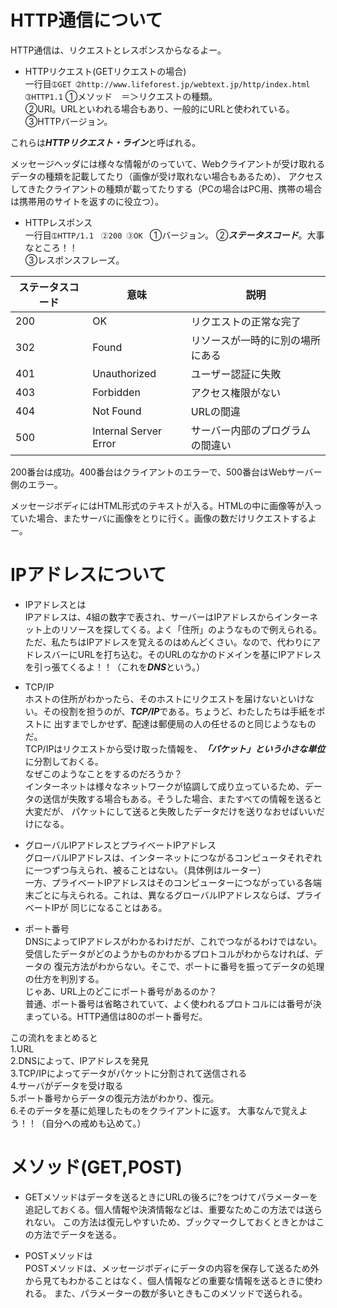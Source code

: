 # HTTP通信について  

HTTP通信は、リクエストとレスポンスからなるよー。  
- HTTPリクエスト(GETリクエストの場合)  
一行目```➀GET ➁http://www.lifeforest.jp/webtext.jp/http/index.html ➂HTTP1.1```
➀メソッド　＝＞リクエストの種類。  
➁URI。URLといわれる場合もあり、一般的にURLと使われている。  
➂HTTPバージョン。  

これらは***HTTPリクエスト・ライン***と呼ばれる。  

メッセージヘッダには様々な情報がのっていて、Webクライアントが受け取れるデータの種類を記載してたり（画像が受け取れない場合もあるため）、
アクセスしてきたクライアントの種類が載ってたりする（PCの場合はPC用、携帯の場合は携帯用のサイトを返すのに役立つ）。  

- HTTPレスポンス  
一行目```➀HTTP/1.1　➁200 ➂OK ``` 
➀バージョン。
➁***ステータスコード***。大事なところ！！  
➂レスポンスフレーズ。  

|ステータスコード|意味|説明|
|--------------|----|---|
|200           |OK  |リクエストの正常な完了|
|302           |Found|リソースが一時的に別の場所にある|
|401           |Unauthorized|ユーザー認証に失敗|
|403           |Forbidden|アクセス権限がない|
|404           |Not Found|URLの間違|
|500           |Internal Server Error|サーバー内部のプログラムの間違い|

200番台は成功。400番台はクライアントのエラーで、500番台はWebサーバー側のエラー。

メッセージボディにはHTML形式のテキストが入る。HTMLの中に画像等が入っていた場合、またサーバに画像をとりに行く。画像の数だけリクエストするよー。  

# IPアドレスについて  

- IPアドレスとは  
IPアドレスは、4組の数字で表され、サーバーはIPアドレスからインターネット上のリソースを探してくる。よく「住所」のようなもので例えられる。  
ただ、私たちはIPアドレスを覚えるのはめんどくさい。なので、代わりにアドレスバーにURLを打ち込む。そのURLのなかのドメインを基にIPアドレスを引っ張てくるよ！！（これを***DNS***という。）

- TCP/IP  
ホストの住所がわかったら、そのホストにリクエストを届けないといけない。その役割を担うのが、***TCP/IP***である。ちょうど、わたしたちは手紙をポストに
出すまでしかせず、配達は郵便局の人の任せるのと同じようなものだ。  
TCP/IPはリクエストから受け取った情報を、***「パケット」という小さな単位***に分割しておくる。  
なぜこのようなことをするのだろうか？  
インターネットは様々なネットワークが協調して成り立っているため、データの送信が失敗する場合もある。そうした場合、またすべての情報を送ると大変だが、
パケットにして送ると失敗したデータだけを送りなおせばいいだけになる。  

- グローバルIPアドレスとプライベートIPアドレス  
グローバルIPアドレスは、インターネットにつながるコンピュータそれぞれに一つずつ与えられ、被ることはない。（具体例はルーター）  
一方、プライベートIPアドレスはそのコンピューターにつながっている各端末ごとに与えられる。これは、異なるグローバルIPアドレスならば、プライベートIPが
同じになることはある。

- ポート番号  
DNSによってIPアドレスがわかるわけだが、これでつながるわけではない。受信したデータがどのようかものかわかるプロトコルがわからなければ、データの
復元方法がわからない。そこで、ポートに番号を振ってデータの処理の仕方を判別する。  
じゃあ、URL上のどこにポート番号があるのか？  
普通、ポート番号は省略されていて、よく使われるプロトコルには番号が決まっている。HTTP通信は80のポート番号だ。  

この流れをまとめると  
1.URL  
2.DNSによって、IPアドレスを発見  
3.TCP/IPによってデータがパケットに分割されて送信される  
4.サーバがデータを受け取る  
5.ポート番号からデータの復元方法がわかり、復元。  
6.そのデータを基に処理したものをクライアントに返す。 
大事なんで覚えよう！！（自分への戒めも込めて。）  

# メソッド(GET,POST)  
- GETメソッドはデータを送るときにURLの後ろに?をつけてパラメーターを追記しておくる。個人情報や決済情報などは、重要なためこの方法では送られない。
この方法は復元しやすいため、ブックマークしておくときとかはこの方法でデータを送る。  

- POSTメソッドは  
POSTメソッドは、メッセージボディにデータの内容を保存して送るため外から見てもわかることはなく、個人情報などの重要な情報を送るときに使われる。
また、パラメーターの数が多いときもこのメソッドで送られる。
